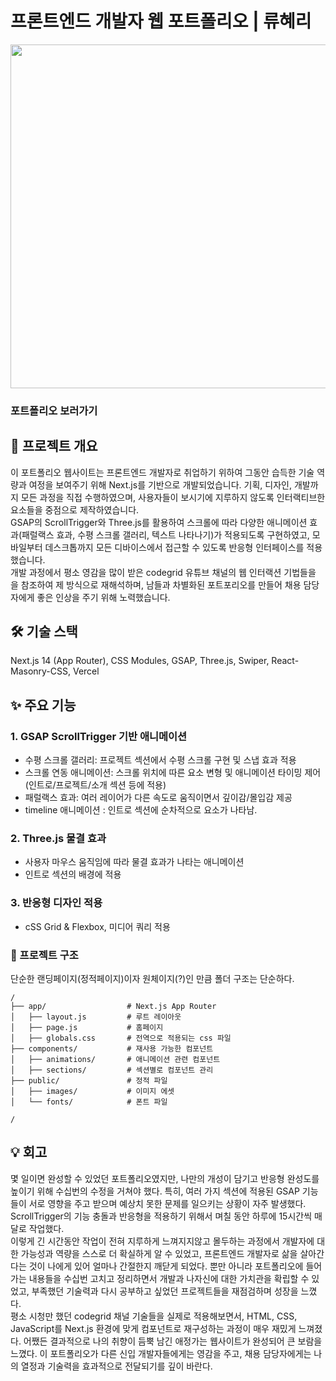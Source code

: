 # 프론트엔드 개발자 웹 포트폴리오 | 류혜리
<img src="public/images/gif/nextportfolio.gif" width="550"></img>

### <a href="https://hyeri-front-portfolio.vercel.app" style="color: inherit; text-decoration: none;">포트폴리오 보러가기</a>

## 📝 프로젝트 개요 
이 포트폴리오 웹사이트는 프론트엔드 개발자로 취업하기 위하여 그동안 습득한 기술 역량과 여정을 보여주기 위해 Next.js를 기반으로
개발되었습니다. 기획, 디자인, 개발까지 모든 과정을 직접 수행하였으며, 사용자들이 보시기에 지루하지 않도록 인터랙티브한 요소들을 중점으로 제작하였습니다. <br>
GSAP의 ScrollTrigger와 Three.js를 활용하여 스크롤에 따라 다양한 애니메이션 효과(패럴랙스 효과, 수평 스크롤 갤러리, 텍스트 나타나기)가 적용되도록 구현하였고,
모바일부터 데스크톱까지 모든 디바이스에서 접근할 수 있도록 반응형 인터페이스를 적용했습니다.<br>
개발 과정에서 평소 영감을 많이 받은 codegrid 유튜브 채널의 웹 인터랙션 기법들을 을 참조하여 제 방식으로 재해석하며, 남들과 차별화된 포트포리오를 
만들어 채용 담당자에게 좋은 인상을 주기 위해 노력했습니다. 


## 🛠️ 기술 스택
Next.js 14 (App Router), CSS Modules, GSAP, Three.js, Swiper, React-Masonry-CSS, Vercel


## ✨ 주요 기능
### 1. GSAP ScrollTrigger 기반 애니메이션
- 수평 스크롤 갤러리: 프로젝트 섹션에서 수평 스크롤 구현 및 스냅 효과 적용
- 스크롤 연동 애니메이션: 스크롤 위치에 따른 요소 변형 및 애니메이션 타이밍 제어(인트로/프로젝트/소개 섹션 등에 적용)
- 패럴랙스 효과: 여러 레이어가 다른 속도로 움직이면서 깊이감/몰입감 제공
- timeline 애니메이션 : 인트로 섹션에 순차적으로 요소가 나타남. 

### 2. Three.js 물결 효과
- 사용자 마우스 움직임에 따라 물결 효과가 나타는 애니메이션
- 인트로 섹션의 배경에 적용

### 3. 반응형 디자인 적용
- cSS Grid & Flexbox, 미디어 쿼리 적용

 
### 📂 프로젝트 구조
단순한 랜딩페이지(정적페이지)이자 원체이지(?)인 만큼 폴더 구조는 단순하다.
```
/
├── app/                  # Next.js App Router
│   ├── layout.js         # 루트 레이아웃
│   ├── page.js           # 홈페이지
│   ├── globals.css       # 전역으로 적용되는 css 파일
├── components/           # 재사용 가능한 컴포넌트
│   ├── animations/       # 애니메이션 관련 컴포넌트
│   ├── sections/         # 섹션별로 컴포넌트 관리
├── public/               # 정적 파일
│   ├── images/           # 이미지 에셋
│   └── fonts/            # 폰트 파일

/
```

## 💡 회고
몇 일이면 완성할 수 있었던 포트폴리오였지만, 나만의 개성이 담기고 반응형 완성도를 높이기 위해 수십번의 수정을 거쳐야 했다. 특히, 여러 가지 섹션에 적용된 GSAP 기능들이 서로 영향을 주고 받으며 예상치 못한 문제를 일으키는 상황이 자주 발생했다. ScrollTrigger의 기능 충돌과 반응형을 적용하기 위해서 며칠 동안 하루에 15시간씩 매달로 작업했다. 
<br>이렇게 긴 시간동안 작업이 전혀 지루하게 느껴지지않고 몰두하는 과정에서 개발자에 대한 가능성과 역량을 스스로 더 확실하게 알 수 있었고, 프론트엔드 개발자로 삶을 살아간다는 것이 나에게 있어 얼마나 간절한지 깨닫게 되었다. 뿐만 아니라 포트폴리오에 들어가는 내용들을 수십번 고치고 정리하면서 개발과 나자신에 대한 가치관을 확립할 수 있었고, 부족했던 기술력과 다시 공부하고 싶었던 프로젝트들을 재점검하며 성장을 느꼈다. <br>
평소 시청만 했던 codegrid 채널 기술들을 실제로 적용해보면서, HTML, CSS, JavaScript를 Next.js 환경에 맞게 컴포넌트로 재구성하는 과정이 매우 재밌게 느껴졌다. 어쨌든 결과적으로 나의 취향이 듬뿍 남긴 애정가는 웹사이트가 완성되어 큰 보람을 느꼈다. 이 포트폴리오가 다른 신입 개발자들에게는 영감을 주고, 채용 담당자에게는 나의 열정과 기술력을 효과적으로 전달되기를 깊이 바란다. 

